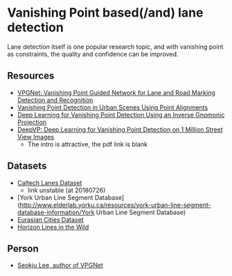# Vanishing Point based(/and) lane detection

Lane detection itself is one popular research topic, and with vanishing point as constraints, the quality and confidence can be improved.


## Resources

* [VPGNet: Vanishing Point Guided Network for Lane and Road Marking Detection and Recognition](https://github.com/SeokjuLee/VPGNet)
* [Vanishing Point Detection in Urban Scenes Using Point Alignments](https://github.com/dmaugis/detect_vps)
* [Deep Learning for Vanishing Point Detection Using an Inverse Gnomonic Projection](https://arxiv.org/abs/1707.02427)
* [DeepVP: Deep Learning for Vanishing Point Detection on 1 Million Street View Images](http://jiapingzhao.net/)
    - The intro is attractive, the pdf link is blank

## Datasets

* [Caltech Lanes Dataset](http://www.mohamedaly.info/datasets/caltech-lanes)
    - link unstable (at 20180726)
* [York Urban Line Segment Database](http://www.elderlab.yorku.ca/resources/york-urban-line-segment-database-information/York Urban Line Segment Database)
* [Eurasian Cities Dataset](http://graphics.cs.msu.ru/en/research/projects/msr/geometry)
* [Horizon Lines in the Wild](http://www.cs.uky.edu/~jacobs/datasets/hlw/)

## Person

* [Seokju Lee, author of VPGNet](https://sites.google.com/site/seokjucv/)